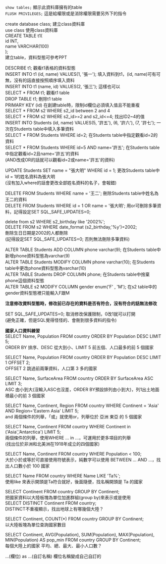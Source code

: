 `show tables;`  顯示此資料庫擁有的table  
`FLUSH PRIVILEGES;`  這是給權限或是消除權限需要另外下的指令    

create database class;  建立class資料庫  
use class  使用class資料庫  
CREATE TABLE t1(    
      id INT,  
      name VARCHAR(100)  
   );  
建立table，資料型態可參考PPT  

DESCRIBE t1;   觀看t1表格的資料型態  
INSERT INTO t1 (id, name)  VALUES(1, '張一');   填入資料到t1，(id, name)可有可無，沒有的話直接按照順序填入資料  
INSERT INTO t1 (name, id) VALUES(2, ‘張三');    這樣也可以  
SELECT * FROM t1;  觀看t1 table  
DROP TABLE t1;  刪除t1 table  
PRIMARY KEY (id)  在創建table時，限制id欄位必須填入值且不能重複  
SELECT * FROM s2 WHERE s2_id between 2 and 4  
SELECT * FROM s2 WHERE s2_id>=2 and s2_id<=4;  找出ID2~4的值  
INSERT INTO Students (id, name)  VALUES(5, '許五'), (6, '許六'), (7, '許七');  一次在Students table中填入多筆資料  
SELECT * FROM Students WHERE id=2;  在Students table中指定觀看id=2的資料  
SELECT * FROM Students WHERE id=5 AND name='許五';  在Students table中指定觀看id=2且name='許五'的資料  
(AND改成OR的話就可以觀看id=2或name='許五'的資料)  

UPDATE Students SET name = "張大明" WHERE id = 1;   更改Students table中id = 1的姓名資料為張大明  
(沒有加入where的話會更改全部姓名資料的名子，會報錯)  

DELETE FROM Students WHERE name = '王二';  刪除Students table中姓名為王二的資料  
DELETE FROM Students WHERE id = 1 OR name = '張大明';  用or可刪除多筆資料，記得設定SET SQL_SAFE_UPDATES=0;  

delete from s2 WHERE s2_birthday like '2002%';   
DELETE FROM s2 WHERE date_format (s2_birthday,'%y')=2002;  
刪除生日日期是2002的人都刪除  
(記得設定SET SQL_SAFE_UPDATES=0; 否則無法刪除多筆資料)  

ALTER TABLE Students ADD COLUMN phone varchar(9);      在Students table中新增phone資料型態為varchar(9)  
ALTER TABLE Students MODIFY COLUMN phone varchar(10);  在Students table中更改phone資料型態為varchar(10)  
ALTER TABLE Students DROP COLUMN phone;                在Students table中捨棄phone這個資料型態  
ALTER TABLE s2 MODIFY COLUMN gender enum('F' , 'M');   在s2 table中的gender資料型態裡只能輸入F跟M  

**注意修改資料型態時，修改前已存在的資料是否有符合，沒有符合的話無法修改**  

SET SQL_SAFE_UPDATES=0;  取消修改保護限制，0改1就可以打開  
(避免正確，但是SQL覺得怪怪的、會刪到很多資料的指令)    

**國家人口資料練習**  
SELECT Name, Population FROM country ORDER BY Population DESC LIMIT 5;    
ORDER BY 排序、DESC 從大到小、LIMIT 5 前五個、人口最多的前 5 個國家  

SELECT Name, Population FROM country ORDER BY Population DESC LIMIT 1 OFFSET 2;  
OFFSET 2 跳過前兩筆資料，人口第 3 多的國家  

SELECT Name, SurfaceArea FROM country ORDER BY SurfaceArea ASC LIMIT 3;  
ASC 由小到大(沒輸入ASC也沒差，ORDER BY預設排列由小到大)，列1出土地面積最小的前 3 個國家  

SELECT Name, Continent, Region FROM country WHERE Continent = 'Asia' AND Region='Eastern Asia' LIMIT 5;  
and 兩個條件的列舉，「或」就使用or，列舉位於 亞洲 東亞 的 5 個國家  

SELECT Name, Continent FROM country WHERE Continent in ('Asia','Antarctica') LIMIT 5;  
兩個條件的列舉，使用WHERE ... in ...，可運用於更多項目的列舉  
(找出位於非洲和北美洲在1918年成立的四個國家)  

SELECT Name, Continent FROM country WHERE  Population < 100;  
大於小於或等於可直接使用符號表示，純數字可以使用 BETWEEN ... AND ...，找出人口數小於 100 國家  

SELECT Name FROM country WHERE Name LIKE 'Ta%';  
使用like 來表示開頭是Ta符合就好，後面隨便，找名稱開頭是 Ta 的國家  

SELECT Continent FROM country GROUP BY Continent;  
把國家資料以大陸板塊為單位加進群組(group by)來表示或是使用  
SELECT DISTINCT Continent FROM country;  
DISTINCT不重複顯示，找出地球上有哪幾個大陸？  

SELECT Continent, COUNT(*) FROM country GROUP BY Continent;  
以大陸板塊為單位查詢國家數目  

SELECT Continent, AVG(Population), SUM(Population), MAX(Population), MIN(Population) AS pop_min FROM country GROUP BY Continent;  
每個大陸上的國家 平均、總、最大、最小人口數？  

...(欄位) as ...(自訂名稱) 欄位名稱變成自己自訂的  
